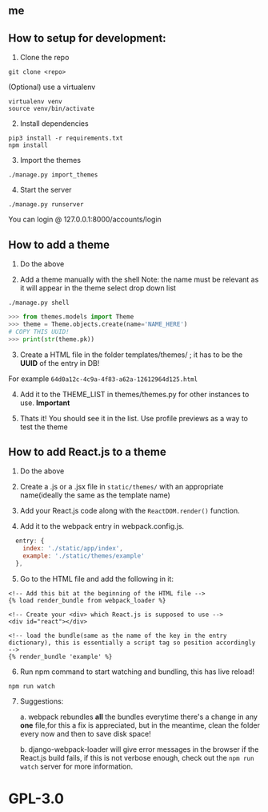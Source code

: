 ## me




## How to setup for development:

1. Clone the repo

```
git clone <repo>
```

(Optional) use a virtualenv

```
virtualenv venv
source venv/bin/activate
```

2. Install dependencies

```
pip3 install -r requirements.txt
npm install
```


3. Import the themes
```
./manage.py import_themes
```


4. Start the server
```
./manage.py runserver
```

You can login @ 127.0.0.1:8000/accounts/login


## How to add a theme


1. Do the above


2. Add a theme manually with the shell
Note: the name must be relevant as it will appear in the theme select drop down list
```
./manage.py shell
```
``` python
>>> from themes.models import Theme
>>> theme = Theme.objects.create(name='NAME_HERE')
# COPY THIS UUID!
>>> print(str(theme.pk))
```


3. Create a HTML file in the folder templates/themes/ ; it has to be the <b>UUID</b> of the entry in DB!

For example ``64d0a12c-4c9a-4f83-a62a-12612964d125.html``


4. Add it to the THEME_LIST in themes/themes.py for other instances to use. <b>Important</b>


5. Thats it! You should see it in the list. Use profile previews as a way to test the theme

## How to add React.js to a theme


1. Do the above


2. Create a .js or a .jsx file in ``static/themes/`` with an appropriate name(ideally the same as the template name)

3. Add your React.js code along with the ``ReactDOM.render()`` function.


4. Add it to the webpack entry in webpack.config.js.
``` javascript
  entry: {
    index: './static/app/index',
    example: './static/themes/example'
  },
```
5. Go to the HTML file and add the following in it:
```
<!-- Add this bit at the beginning of the HTML file -->
{% load render_bundle from webpack_loader %}

<!-- Create your <div> which React.js is supposed to use -->
<div id="react"></div>

<!-- load the bundle(same as the name of the key in the entry dictionary), this is essentially a script tag so position accordingly -->
{% render_bundle 'example' %}
```

6. Run npm command to start watching and bundling, this has live reload!
```
npm run watch
```

7. Suggestions:

   a. webpack rebundles <b>all</b> the bundles everytime there's a change in any <b>one</b> file,for this a fix is appreciated, but in the meantime, clean the folder every now and then to save disk space!

   b. django-webpack-loader will give error messages in the browser if the React.js build fails, if this is not verbose enough, check out the ``npm run watch`` server for more information.


# GPL-3.0
